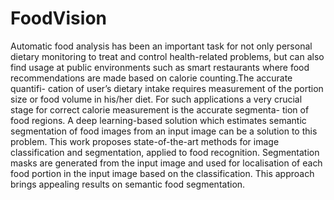 # FoodVision
Automatic food analysis has been an important task for not only personal dietary monitoring to treat
and control health-related problems, but can also find usage at public environments such as smart
restaurants where food recommendations are made based on calorie counting.The accurate quantifi-
cation of user’s dietary intake requires measurement of the portion size or food volume in his/her diet.
For such applications a very crucial stage for correct calorie measurement is the accurate segmenta-
tion of food regions. A deep learning-based solution which estimates semantic segmentation of food
images from an input image can be a solution to this problem. This work proposes state-of-the-art
methods for image classification and segmentation, applied to food recognition. Segmentation masks
are generated from the input image and used for localisation of each food portion in the input image
based on the classification. This approach brings appealing results on semantic food segmentation.


